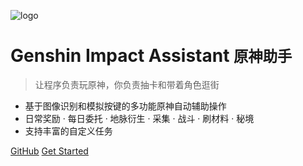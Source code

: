 <!-- _coverpage.md -->

![logo](_media/icon.svg)

# Genshin Impact Assistant <small>原神助手</small>

> 让程序负责玩原神，你负责抽卡和带着角色逛街

- 基于图像识别和模拟按键的多功能原神自动辅助操作
- 日常奖励 · 每日委托 · 地脉衍生 · 采集 · 战斗 · 刷材料 · 秘境
- 支持丰富的自定义任务

[GitHub](https://github.com/infstellar/genshin_impact_assistant/)
[Get Started](#genshin-impact-assistant)

